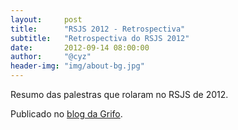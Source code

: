 ```yaml
---
layout:     post
title:      "RSJS 2012 - Retrospectiva"
subtitle:   "Retrospectiva do RSJS 2012"
date:       2012-09-14 08:00:00
author:     "@cyz"
header-img: "img/about-bg.jpg"
---
```


<p>Resumo das palestras que rolaram no RSJS de 2012.</p>
<p>Publicado no <a href="http://gri.fo/blog/rsjs-retrospectiva/" target="_external">blog da Grifo</a>.</p>
